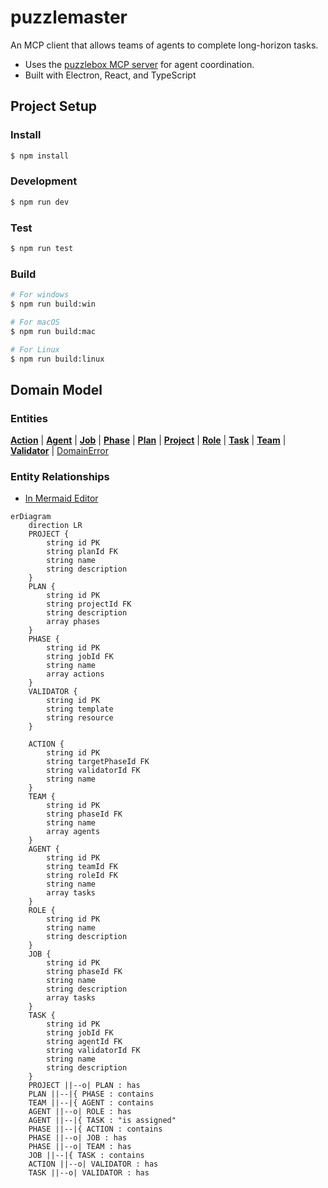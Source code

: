 # puzzlemaster

An MCP client that allows teams of agents to complete long-horizon tasks.

- Uses the [puzzlebox MCP server](https://github.com/cliffhall/puzzlebox) for agent coordination.
- Built with Electron, React, and TypeScript

## Project Setup

### Install

```bash
$ npm install
```

### Development

```bash
$ npm run dev
```

### Test

```bash
$ npm run test
```

### Build

```bash
# For windows
$ npm run build:win

# For macOS
$ npm run build:mac

# For Linux
$ npm run build:linux
```

## Domain Model

### Entities

[**Action**](src/shared/domain/Action.ts) |
[**Agent**](src/shared/domain/Agent.ts) |
[**Job**](src/shared/domain/Job.ts) |
[**Phase**](src/shared/domain/Phase.ts) |
[**Plan**](src/shared/domain/Plan.ts) |
[**Project**](src/shared/domain/Project.ts) |
[**Role**](src/shared/domain/Role.ts) |
[**Task**](src/shared/domain/Task.ts) |
[**Team**](src/shared/domain/Team.ts) |
[**Validator**](src/shared/domain/Validator.ts) |
[DomainError](src/shared/domain/DomainError.ts)

### Entity Relationships

* [In Mermaid Editor](https://www.mermaidchart.com/app/projects/c1568af3-b180-46e6-bd34-bee129ef3c3d/diagrams/d3cd4cd7-81b3-4c28-8a38-e4158f0ea532/version/v0.1/edit)

```mermaid
erDiagram
    direction LR
    PROJECT {
        string id PK
        string planId FK
        string name
        string description
    }
    PLAN {
        string id PK
        string projectId FK
        string description
        array phases
    }
    PHASE {
        string id PK
        string jobId FK
        string name
        array actions
    }
    VALIDATOR {
        string id PK
        string template
        string resource
    }

    ACTION {
        string id PK
        string targetPhaseId FK
        string validatorId FK
        string name
    }
    TEAM {
        string id PK
        string phaseId FK
        string name
        array agents
    }
    AGENT {
        string id PK
        string teamId FK
        string roleId FK
        string name
        array tasks
    }
    ROLE {
        string id PK
        string name
        string description
    }
    JOB {
        string id PK
        string phaseId FK
        string name
        string description
        array tasks
    }
    TASK {
        string id PK
        string jobId FK
        string agentId FK
        string validatorId FK
        string name
        string description
    }
    PROJECT ||--o| PLAN : has
    PLAN ||--|{ PHASE : contains
    TEAM ||--|{ AGENT : contains
    AGENT ||--o| ROLE : has
    AGENT ||--|{ TASK : "is assigned"
    PHASE ||--|{ ACTION : contains
    PHASE ||--o| JOB : has
    PHASE ||--o| TEAM : has
    JOB ||--|{ TASK : contains
    ACTION ||--o| VALIDATOR : has
    TASK ||--o| VALIDATOR : has

```
